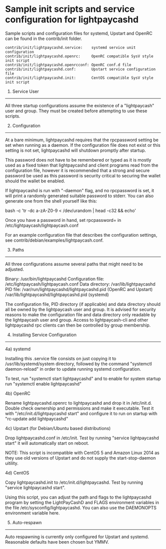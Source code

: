 Sample init scripts and service configuration for lightpaycashd
==========================================================

Sample scripts and configuration files for systemd, Upstart and OpenRC
can be found in the contrib/init folder.

    contrib/init/lightpaycashd.service:    systemd service unit configuration
    contrib/init/lightpaycashd.openrc:     OpenRC compatible SysV style init script
    contrib/init/lightpaycashd.openrcconf: OpenRC conf.d file
    contrib/init/lightpaycashd.conf:       Upstart service configuration file
    contrib/init/lightpaycashd.init:       CentOS compatible SysV style init script

1. Service User
---------------------------------

All three startup configurations assume the existence of a "lightpaycash" user
and group.  They must be created before attempting to use these scripts.

2. Configuration
---------------------------------

At a bare minimum, lightpaycashd requires that the rpcpassword setting be set
when running as a daemon.  If the configuration file does not exist or this
setting is not set, lightpaycashd will shutdown promptly after startup.

This password does not have to be remembered or typed as it is mostly used
as a fixed token that lightpaycashd and client programs read from the configuration
file, however it is recommended that a strong and secure password be used
as this password is security critical to securing the wallet should the
wallet be enabled.

If lightpaycashd is run with "-daemon" flag, and no rpcpassword is set, it will
print a randomly generated suitable password to stderr.  You can also
generate one from the shell yourself like this:

bash -c 'tr -dc a-zA-Z0-9 < /dev/urandom | head -c32 && echo'

Once you have a password in hand, set rpcpassword= in /etc/lightpaycash/lightpaycash.conf

For an example configuration file that describes the configuration settings,
see contrib/debian/examples/lightpaycash.conf.

3. Paths
---------------------------------

All three configurations assume several paths that might need to be adjusted.

Binary:              /usr/bin/lightpaycashd
Configuration file:  /etc/lightpaycash/lightpaycash.conf
Data directory:      /var/lib/lightpaycashd
PID file:            /var/run/lightpaycashd/lightpaycashd.pid (OpenRC and Upstart)
                     /var/lib/lightpaycashd/lightpaycashd.pid (systemd)

The configuration file, PID directory (if applicable) and data directory
should all be owned by the lightpaycash user and group.  It is advised for security
reasons to make the configuration file and data directory only readable by the
lightpaycash user and group.  Access to lightpaycash-cli and other lightpaycashd rpc clients
can then be controlled by group membership.

4. Installing Service Configuration
-----------------------------------

4a) systemd

Installing this .service file consists on just copying it to
/usr/lib/systemd/system directory, followed by the command
"systemctl daemon-reload" in order to update running systemd configuration.

To test, run "systemctl start lightpaycashd" and to enable for system startup run
"systemctl enable lightpaycashd"

4b) OpenRC

Rename lightpaycashd.openrc to lightpaycashd and drop it in /etc/init.d.  Double
check ownership and permissions and make it executable.  Test it with
"/etc/init.d/lightpaycashd start" and configure it to run on startup with
"rc-update add lightpaycashd"

4c) Upstart (for Debian/Ubuntu based distributions)

Drop lightpaycashd.conf in /etc/init.  Test by running "service lightpaycashd start"
it will automatically start on reboot.

NOTE: This script is incompatible with CentOS 5 and Amazon Linux 2014 as they
use old versions of Upstart and do not supply the start-stop-daemon uitility.

4d) CentOS

Copy lightpaycashd.init to /etc/init.d/lightpaycashd. Test by running "service lightpaycashd start".

Using this script, you can adjust the path and flags to the lightpaycashd program by
setting the LightPayCashD and FLAGS environment variables in the file
/etc/sysconfig/lightpaycashd. You can also use the DAEMONOPTS environment variable here.

5. Auto-respawn
-----------------------------------

Auto respawning is currently only configured for Upstart and systemd.
Reasonable defaults have been chosen but YMMV.
